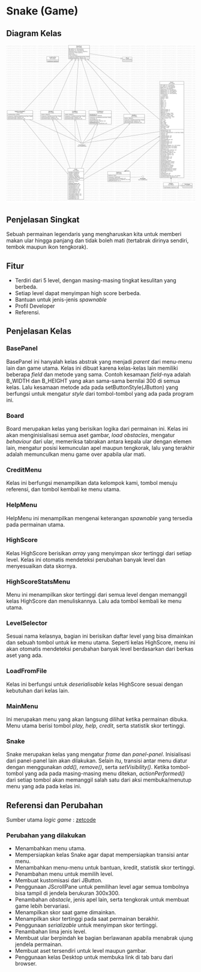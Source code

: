 # Snake (Game)
## Diagram Kelas
<img src = "DiagramKelas.jpg" alt="Diagram Kelas"/>

## Penjelasan Singkat
Sebuah permainan legendaris yang mengharuskan kita untuk memberi makan ular hingga panjang dan tidak boleh mati (tertabrak dirinya sendiri, tembok maupun ikon tengkorak).

## Fitur
- Terdiri dari 5 level, dengan masing-masing tingkat kesulitan yang berbeda.
- Setiap level dapat menyimpan high score berbeda.
- Bantuan untuk jenis-jenis *spawnable*
- Profil Developer
- Referensi.

## Penjelasan Kelas
### BasePanel
BasePanel ini hanyalah kelas abstrak yang menjadi *parent* dari menu-menu lain dan game utama. Kelas ini dibuat karena kelas-kelas lain memiliki beberapa *field* dan metode yang sama. Contoh kesamaan *field*-nya adalah B_WIDTH dan B_HEIGHT yang akan sama-sama bernilai 300 di semua kelas. Lalu kesamaan metode ada pada setButtonStyle(JButton) yang berfungsi untuk mengatur *style* dari tombol-tombol yang ada pada program ini.
### Board
Board merupakan kelas yang berisikan logika dari permainan ini. Kelas ini akan menginisialisasi semua aset gambar, *load obstacles*, mengatur *behaviour* dari ular, memeriksa tabrakan antara kepala ular dengan elemen lain, mengatur posisi kemunculan apel maupun tengkorak, lalu yang terakhir adalah memunculkan menu game over apabila ular mati.
### CreditMenu
Kelas ini berfungsi menampilkan data kelompok kami, tombol menuju referensi, dan tombol kembali ke menu utama.
### HelpMenu
HelpMenu ini menampilkan mengenai keterangan *spawnable* yang tersedia pada permainan utama.
### HighScore
Kelas HighScore berisikan *array* yang menyimpan skor tertinggi dari setiap level. Kelas ini otomatis mendeteksi perubahan banyak level dan menyesuaikan data skornya.
### HighScoreStatsMenu
Menu ini menampilkan skor tertinggi dari semua level dengan memanggil kelas HighScore dan menuliskannya. Lalu ada tombol kembali ke menu utama.
### LevelSelector
Sesuai nama kelasnya, bagian ini berisikan daftar level yang bisa dimainkan dan sebuah tombol untuk ke menu utama. Seperti kelas HighScore, menu ini akan otomatis mendeteksi perubahan banyak level berdasarkan dari berkas aset yang ada.
### LoadFromFile
Kelas ini berfungsi untuk *deserialisable* kelas HighScore sesuai dengan kebutuhan dari kelas lain.
### MainMenu
Ini merupakan menu yang akan langsung dilihat ketika permainan dibuka. Menu utama berisi tombol *play, help, credit*, serta statistik skor tertinggi.
### Snake
Snake merupakan kelas yang mengatur *frame* dan *panel-panel*. Inisialisasi dari panel-panel lain akan dilakukan. Selain itu, transisi antar menu diatur dengan menggunakan *add(), remove()*, serta *setVisibility()*. Ketika tombol-tombol yang ada pada masing-masing menu ditekan, *actionPerformed()* dari setiap tombol akan memanggil salah satu dari aksi membuka/menutup menu yang ada pada kelas ini.

## Referensi dan Perubahan
Sumber utama *logic game* : <a href="http://zetcode.com/javagames/snake/">zetcode</a>
### Perubahan yang dilakukan
- Menambahkan menu utama.
- Mempersiapkan kelas Snake agar dapat mempersiapkan transisi antar menu.
- Menambahkan menu-menu untuk bantuan, kredit, statistik skor tertinggi.
- Penambahan menu untuk memilih level.
- Membuat kustomisasi dari JButton.
- Penggunaan JScrollPane untuk pemilihan level agar semua tombolnya bisa tampil di jendela berukuran 300x300.
- Penambahan *obstacle*, jenis apel lain, serta tengkorak untuk membuat game lebih bervariasi.
- Menampilkan skor saat game dimainkan.
- Menampilkan skor tertinggi pada saat permainan berakhir.
- Penggunaan *serializable* untuk menyimpan skor tertinggi.
- Penambahan lima jenis level.
- Membuat ular berpindah ke bagian berlawanan apabila menabrak ujung jendela permainan.
- Membuat aset tersendiri untuk level maupun gambar.
- Penggunaan kelas Desktop untuk membuka link di tab baru dari browser.